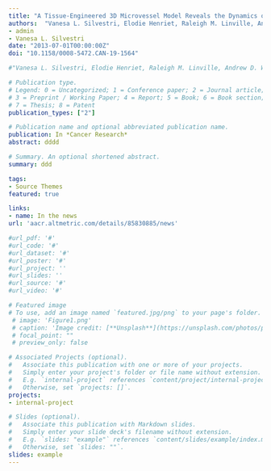 ```yaml
---
title: "A Tissue-Engineered 3D Microvessel Model Reveals the Dynamics of Mosaic Vessel Formation in Breast Cancer"
authors:  "Vanesa L. Silvestri, Elodie Henriet, Raleigh M. Linville, Andrew D. Wong, Peter C. Searson and Andrew J. Ewald"
- admin
- Vanesa L. Silvestri
date: "2013-07-01T00:00:00Z"
doi: "10.1158/0008-5472.CAN-19-1564"

#"Vanesa L. Silvestri, Elodie Henriet, Raleigh M. Linville, Andrew D. Wong, Peter C. Searson and Andrew J. Ewald"

# Publication type.
# Legend: 0 = Uncategorized; 1 = Conference paper; 2 = Journal article;
# 3 = Preprint / Working Paper; 4 = Report; 5 = Book; 6 = Book section;
# 7 = Thesis; 8 = Patent
publication_types: ["2"]

# Publication name and optional abbreviated publication name.
publication: In *Cancer Research*
abstract: dddd

# Summary. An optional shortened abstract.
summary: ddd

tags:
- Source Themes
featured: true

links:
- name: In the news
url: 'aacr.altmetric.com/details/85830885/news'

#url_pdf: '#'
#url_code: '#'
#url_dataset: '#'
#url_poster: '#'
#url_project: ''
#url_slides: ''
#url_source: '#'
#url_video: '#'

# Featured image
# To use, add an image named `featured.jpg/png` to your page's folder. 
 # image: 'Figure1.png'
 # caption: 'Image credit: [**Unsplash**](https://unsplash.com/photos/pLCdAaMFLTE)'
 # focal_point: ""
 # preview_only: false

# Associated Projects (optional).
#   Associate this publication with one or more of your projects.
#   Simply enter your project's folder or file name without extension.
#   E.g. `internal-project` references `content/project/internal-project/index.md`.
#   Otherwise, set `projects: []`.
projects:
- internal-project

# Slides (optional).
#   Associate this publication with Markdown slides.
#   Simply enter your slide deck's filename without extension.
#   E.g. `slides: "example"` references `content/slides/example/index.md`.
#   Otherwise, set `slides: ""`.
slides: example
---
```


